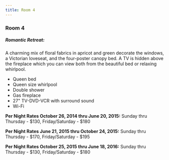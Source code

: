 ```yaml
---
title: Room 4
---
```


### Room 4

##### Romantic Retreat:
A charming mix of floral fabrics in apricot and green decorate the windows, a Victorian loveseat, and the four-poster canopy bed. A TV is hidden above the fireplace which you can view both from the beautiful bed or relaxing whirlpool.
- Queen bed
- Queen size whirlpool
- Double shower
- Gas fireplace
- 27" TV-DVD-VCR with surround sound
- Wi-Fi

**Per Night Rates October 26, 2014 thru June 20, 2015:**
Sunday thru Thursday - $130, Friday/Saturday - $180

**Per Night Rates June 21, 2015 thru October 24, 2015:**
Sunday thru Thursday - $170, Friday/Saturday - $195

**Per Night Rates October 25, 2015 thru June 18, 2016:**
Sunday thru Thursday - $130, Friday/Saturday - $180
